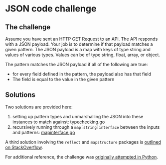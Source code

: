 # JSON code challenge

## The challenge

Assume you have sent an HTTP GET Request to an API. The API responds with a JSON payload.
Your job is to determine if that payload matches a given pattern.
The JSON payload is a map with keys of type string and values of various types.
Values can be of type string, float, array, or object.

The pattern matches the JSON payload if all of the following are true:
- for every field defined in the pattern, the payload also has that field
- The field is equal to the value in the given pattern

## Solutions

Two solutions are provided here:
1. setting up pattern types and unmarshalling the JSON into these instances to match against: [typechecking.go](./typechecking.go)
1. recursively running through a `map[string]interface` between the inputs and patterns: [mapinterface.go](./mapinterface.go)

A third solution involving the `reflect` and `mapstructure` packages is 
[outlined on StackOverflow](https://stackoverflow.com/questions/26744873/converting-map-to-struct/26746461).

For additional reference, the challenge was [originally attempted in Python](./challenge_in_python.py).
